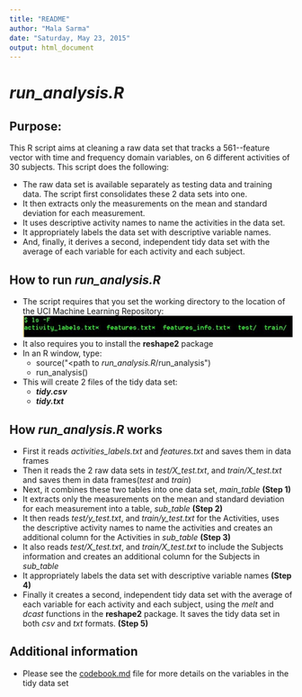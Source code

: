```yaml
---
title: "README"
author: "Mala Sarma"
date: "Saturday, May 23, 2015"
output: html_document
---
```



# _run_analysis.R_
## Purpose: 
This R script aims at cleaning a raw data set that tracks a 561--feature vector with time and 
frequency domain variables, on 6 different activities of 30 subjects. This script does the following:

* The raw data set is available separately as testing data and training data. The script first consolidates these 2 data sets into one.
* It then extracts only the measurements on the mean and standard deviation for each measurement. 
* It uses descriptive activity names to name the activities in the data set.
* It appropriately labels the data set with descriptive variable names.
* And, finally, it derives a second, independent tidy data set with the average of each variable for each activity and each subject.

## How to run _run_analysis.R_
* The script requires that you set the working directory to the location of the UCI Machine Learning Repository:
        ![](wd.JPG)
* It also requires you to install the __reshape2__ package
* In an R window, type:
    + source("<path to _run_analysis.R_/run_analysis")
    + run_analysis()
* This will create 2 files of the tidy data set:
    + **_tidy.csv_**
    + **_tidy.txt_**
    
## How _run_analysis.R_ works
* First it reads _activities_labels.txt_ and _features.txt_ and saves them in data frames
* Then it reads the 2 raw data sets in _test/X_test.txt_, and _train/X_test.txt_ and saves them in data frames(_test_ and _train_)
* Next, it combines these two tables into one data set, _main_table_  **(Step 1)**
* It extracts only the measurements on the mean and standard deviation for each measurement into a table, _sub_table_ **(Step 2)**
* It then reads _test/y_test.txt_, and _train/y_test.txt_ for the Activities, uses the descriptive activity names to name the activities and creates an additional column for the Activities in _sub_table_ **(Step 3)**
* It also reads _test/X_test.txt_, and _train/X_test.txt_ to include the Subjects information and creates an additional column for the Subjects in _sub_table_
* It appropriately labels the data set with descriptive variable names **(Step 4)**
* Finally it creates a second, independent tidy data set with the average of each variable for each activity and each subject, using the _melt_ and _dcast_ functions in the **reshape2** package. It saves the tidy data set in both _csv_ and _txt_ formats. **(Step 5)**

## Additional information
* Please see the [codebook.md]() file for more details on the variables in the tidy data set
